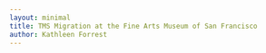 ```yaml
---
layout: minimal
title: TMS Migration at the Fine Arts Museum of San Francisco
author: Kathleen Forrest
---
```


